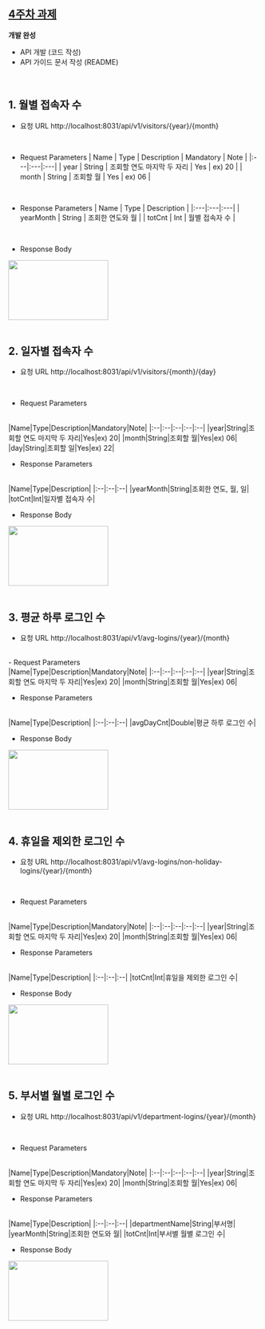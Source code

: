 ## [4주차 과제]([https://github.com/pia01190/comento-bootcamp/tree/main/3%EC%A3%BC%EC%B0%A8_%EA%B3%BC%EC%A0%9C](https://github.com/pia01190/comento-bootcamp/tree/main/4%EC%A3%BC%EC%B0%A8_%EA%B3%BC%EC%A0%9C))
**개발 완성**
- API 개발 (코드 작성)
- API 가이드 문서 작성 (README)

<br>

## 1. 월별 접속자 수
- 요청 URL
http://localhost:8031/api/v1/visitors/{year}/{month}
<br>

- Request Parameters
| Name | Type | Description | Mandatory | Note |
|:---|:---|:---|
| year | String | 조회할 연도 마지막 두 자리 | Yes | ex) 20 |
| month | String | 조회할 월 | Yes | ex) 06 |
<br>

- Response Parameters
| Name | Type | Description |
|:---|:---|:---|
| yearMonth | String | 조회한 연도와 월 |
| totCnt | Int | 월별 접속자 수 |
<br>

- Response Body
<img src="https://github.com/user-attachments/assets/affff0bf-034b-43e1-b9ef-b20a971311a0" width="200" height="120"/>

<br>
<br>

## 2. 일자별 접속자 수
- 요청 URL
http://localhost:8031/api/v1/visitors/{month}/{day}
<br>

- Request Parameters
<br>
|Name|Type|Description|Mandatory|Note|
|:--|:--|:--|:--|:--|
|year|String|조회할 연도 마지막 두 자리|Yes|ex) 20|
|month|String|조회할 월|Yes|ex) 06|
|day|String|조회할 일|Yes|ex) 22|
<br>

- Response Parameters
<br>
|Name|Type|Description|
|:--|:--|:--|
|yearMonth|String|조회한 연도, 월, 일|
|totCnt|Int|일자별 접속자 수|
<br>

- Response Body
<img src="https://github.com/user-attachments/assets/d4caf8de-ecd9-409b-8909-8330f65eafcf" width="200" height="120"/>

<br>
<br>

## 3. 평균 하루 로그인 수
- 요청 URL
http://localhost:8031/api/v1/avg-logins/{year}/{month}
<br>
- Request Parameters
<br>
|Name|Type|Description|Mandatory|Note|
|:--|:--|:--|:--|:--|
|year|String|조회할 연도 마지막 두 자리|Yes|ex) 20|
|month|String|조회할 월|Yes|ex) 06|
<br>

- Response Parameters
<br>
|Name|Type|Description|
|:--|:--|:--|
|avgDayCnt|Double|평균 하루 로그인 수|
<br>

- Response Body
<img src="https://github.com/user-attachments/assets/1210ae05-b820-4927-8ff2-4d49e4b9fee0" width="200" height="120"/>

<br>
<br>

## 4. 휴일을 제외한 로그인 수
- 요청 URL
http://localhost:8031/api/v1/avg-logins/non-holiday-logins/{year}/{month}
<br>

- Request Parameters
<br>
|Name|Type|Description|Mandatory|Note|
|:--|:--|:--|:--|:--|
|year|String|조회할 연도 마지막 두 자리|Yes|ex) 20|
|month|String|조회할 월|Yes|ex) 06|
<br>

- Response Parameters
<br>
|Name|Type|Description|
|:--|:--|:--|
|totCnt|Int|휴일을 제외한 로그인 수|
<br>

- Response Body
<img src="https://github.com/user-attachments/assets/869139a5-dbbf-4899-bb5b-f842f3442dd9" width="200" height="120"/>

<br>
<br>

## 5. 부서별 월별 로그인 수
- 요청 URL
http://localhost:8031/api/v1/department-logins/{year}/{month}
<br>

- Request Parameters
<br>
|Name|Type|Description|Mandatory|Note|
|:--|:--|:--|:--|:--|
|year|String|조회할 연도 마지막 두 자리|Yes|ex) 20|
|month|String|조회할 월|Yes|ex) 06|
<br>

- Response Parameters
<br>
|Name|Type|Description|
|:--|:--|:--|
|departmentName|String|부서명|
|yearMonth|String|조회한 연도와 월|
|totCnt|Int|부서별 월별 로그인 수|
<br>

- Response Body
<img src="https://github.com/user-attachments/assets/affff0bf-034b-43e1-b9ef-b20a971311a0" width="200" height="120"/>
